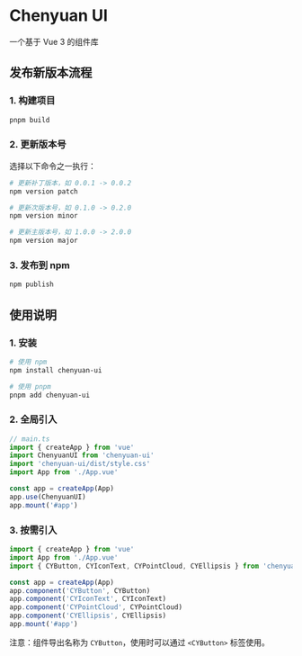 # Chenyuan UI

一个基于 Vue 3 的组件库

## 发布新版本流程

### 1. 构建项目
```bash
pnpm build
```

### 2. 更新版本号
选择以下命令之一执行：
```bash
# 更新补丁版本，如 0.0.1 -> 0.0.2
npm version patch

# 更新次版本号，如 0.1.0 -> 0.2.0
npm version minor

# 更新主版本号，如 1.0.0 -> 2.0.0
npm version major
```

### 3. 发布到 npm
```bash
npm publish
```

## 使用说明

### 1. 安装
```bash
# 使用 npm
npm install chenyuan-ui

# 使用 pnpm
pnpm add chenyuan-ui
```

### 2. 全局引入
```typescript
// main.ts
import { createApp } from 'vue'
import ChenyuanUI from 'chenyuan-ui'
import 'chenyuan-ui/dist/style.css'
import App from './App.vue'

const app = createApp(App)
app.use(ChenyuanUI)
app.mount('#app')
```

### 3. 按需引入

```js
import { createApp } from 'vue'
import App from './App.vue'
import { CYButton, CYIconText, CYPointCloud, CYEllipsis } from 'chenyuan-ui'

const app = createApp(App)
app.component('CYButton', CYButton)
app.component('CYIconText', CYIconText)
app.component('CYPointCloud', CYPointCloud)
app.component('CYEllipsis', CYEllipsis)
app.mount('#app')
```

注意：组件导出名称为 `CYButton`，使用时可以通过 `<CYButton>` 标签使用。

